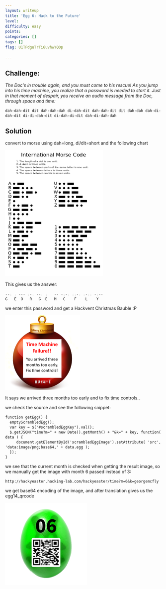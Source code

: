 ```yaml
---
layout: writeup
title: 'Egg 6: Hack to the Future'
level:
difficulty: easy
points:
categories: []
tags: []
flag: U1TPdguTrTi6uvhwYQOp

---
```


## Challenge:

*The Doc's in trouble again, and you must come to his rescue! As you
jump into his time machine, you realize that a password is needed to
start it. Just in that moment of despair, you receive an audio message
from the Doc, through space and time:*

    dah-dah-dit dit dah-dah-dah di-dah-dit dah-dah-dit dit dah-dah dah-di-dah-dit di-di-dah-dit di-dah-di-dit dah-di-dah-dah

## Solution

convert to morse using dah=long, di/dit=short and the following chart

![](images/morsecode.png)

This gives us the answer:

    --. . --- .-. --. .   -- -.-. ..-. .-.. -.--
    G   E  O   R   G  E   M   C    F    L    Y

we enter this password and get a Hackvent Christmas Bauble :P

![](images/bauble.png)

It says we arrived three months too early and to fix time controls..

we check the source and see the following snippet:

    function getEgg() {
      emptyScrambledEgg();
      var key = $("#scrambledEggKey").val();
      $.getJSON("time?m=" + new Date().getMonth() + "&k=" + key, function( data ) {
         document.getElementById('scrambledEggImage').setAttribute( 'src', 'data:image/png;base64,' + data.egg );
      });
    }

we see that the current month is checked when getting the result image,
so we manually get the image
with month 6 passed instead of 3:

    http://hackyeaster.hacking-lab.com/hackyeaster/time?m=6&k=georgemcfly

we get base64 encoding of the image, and after translation gives us the
egg14\_qrcode

![](images/egg_06_qrcode_small.png)


